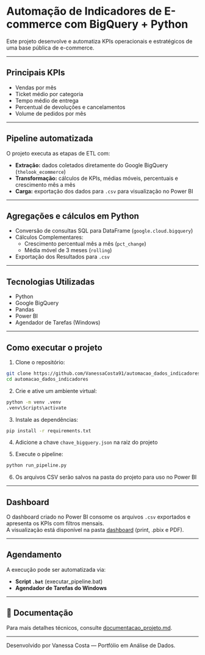 # Automação de Indicadores de E-commerce com BigQuery + Python

Este projeto desenvolve e automatiza KPIs operacionais e estratégicos de uma base pública de e-commerce.

---

## Principais KPIs

- Vendas por mês
- Ticket médio por categoria
- Tempo médio de entrega
- Percentual de devoluções e cancelamentos
- Volume de pedidos por mês

---

## Pipeline automatizada

O projeto executa as etapas de ETL com:

- **Extração:** dados coletados diretamente do Google BigQuery (`thelook_ecommerce`)
- **Transformação:** cálculos de KPIs, médias móveis, percentuais e crescimento mês a mês
- **Carga:** exportação dos dados para `.csv` para visualização no Power BI

---

## Agregações e cálculos em Python

- Conversão de consultas SQL para DataFrame (`google.cloud.bigquery`)
- Cálculos Complementares:
  - Crescimento percentual mês a mês (`pct_change`)
  - Média móvel de 3 meses (`rolling`)
- Exportação dos Resultados para `.csv`

---

## Tecnologias Utilizadas

- Python 
- Google BigQuery
- Pandas
- Power BI
- Agendador de Tarefas (Windows)

---


## Como executar o projeto

1. Clone o repositório:

```bash
git clone https://github.com/VanessaCosta91/automacao_dados_indicadores.git
cd automacao_dados_indicadores
```

2. Crie e ative um ambiente virtual:

```bash
python -m venv .venv
.venv\Scripts\activate
```

3. Instale as dependências:

```bash
pip install -r requirements.txt
```

4. Adicione a chave `chave_bigquery.json` na raiz do projeto

5. Execute o pipeline:

```bash
python run_pipeline.py
```

6. Os arquivos CSV serão salvos na pasta do projeto para uso no Power BI

---

## Dashboard

O dashboard criado no Power BI consome os arquivos `.csv` exportados e apresenta os KPIs com filtros mensais.  
A visualização está disponível na pasta [dashboard](./dashboard) (print, .pbix e PDF).

---

## Agendamento

A execução pode ser automatizada via:

- **Script `.bat`** (executar_pipeline.bat)
- **Agendador de Tarefas do Windows**

---

## 📄 Documentação

Para mais detalhes técnicos, consulte [documentacao_projeto.md](./documentacao_projeto.md).

---


Desenvolvido por Vanessa Costa — Portfólio em Análise de Dados.
